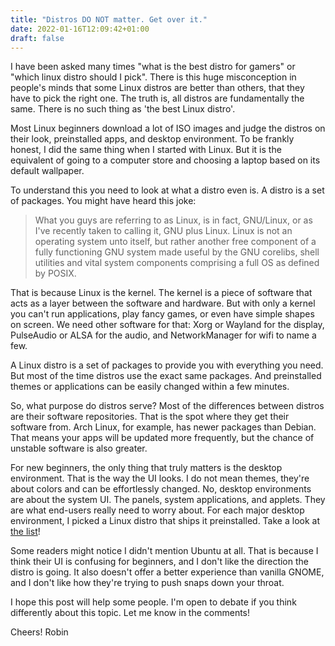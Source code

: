```yaml
---
title: "Distros DO NOT matter. Get over it."
date: 2022-01-16T12:09:42+01:00
draft: false
---
```


I have been asked many times "what is the best distro for gamers" or "which linux distro should I pick". There is this huge misconception in people's minds that some Linux distros are better than others, that they have to pick the right one. The truth is, all distros are fundamentally the same. There is no such thing as 'the best Linux distro'.

Most Linux beginners download a lot of ISO images and judge the distros on their look, preinstalled apps, and desktop environment. To be frankly honest, I did the same thing when I started with Linux. But it is the equivalent of going to a computer store and choosing a laptop based on its default wallpaper.

To understand this you need to look at what a distro even is. A distro is a set of packages. You might have heard this joke:

> What you guys are referring to as Linux, is in fact, GNU/Linux, or as I've recently taken to calling it, GNU plus Linux. Linux is not an operating system unto itself, but rather another free component of a fully functioning GNU system made useful by the GNU corelibs, shell utilities and vital system components comprising a full OS as defined by POSIX.

That is because Linux is the kernel. The kernel is a piece of software that acts as a layer between the software and hardware. But with only a kernel you can't run applications, play fancy games, or even have simple shapes on screen. We need other software for that: Xorg or Wayland for the display, PulseAudio or ALSA for the audio, and NetworkManager for wifi to name a few.

A Linux distro is a set of packages to provide you with everything you need. But most of the time distros use the exact same packages. And preinstalled themes or applications can be easily changed within a few minutes.

So, what purpose do distros serve? Most of the differences between distros are their software repositories. That is the spot where they get their software from. Arch Linux, for example, has newer packages than Debian. That means your apps will be updated more frequently, but the chance of unstable software is also greater.

For new beginners, the only thing that truly matters is the desktop environment. That is the way the UI looks. I do not mean themes, they're about colors and can be effortlessly changed. No, desktop environments are about the system UI. The panels, system applications, and applets. They are what end-users really need to worry about. For each major desktop environment, I picked a Linux distro that ships it preinstalled. Take a look at [the list](https://gist.github.com/RobinBoers/27235ffe97d4f38c880773dc899545d7)!

Some readers might notice I didn't mention Ubuntu at all. That is because I think their UI is confusing for beginners, and I don't like the direction the distro is going. It also doesn't offer a better experience than vanilla GNOME, and I don't like how they're trying to push snaps down your throat.

I hope this post will help some people. I'm open to debate if you think differently about this topic. Let me know in the comments!

Cheers!
Robin
